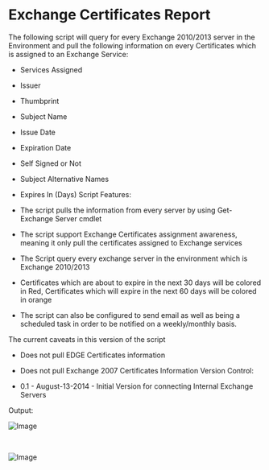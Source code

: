 ﻿Exchange Certificates Report
============================

            

The following script will query for every Exchange 2010/2013 server in the Environment and pull the following information on every Certificates which is assigned to an Exchange Service:


  *  Services Assigned 
  *  Issuer 
  *  Thumbprint 
  *  Subject Name 
  *  Issue Date 
  *  Expiration Date 
  *  Self Signed or Not 
  *  Subject Alternative Names 
  *  Expires In (Days) 
Script Features:

  *  The script pulls the information from every server by using Get-Exchange Server cmdlet

  *  The script support Exchange Certificates assignment awareness, meaning it only pull the certificates assigned to Exchange services

  *  The Script query every exchange server in the environment which is Exchange 2010/2013

  *  Certificates which are about to expire in the next 30 days will be colored in Red, Certificates which will expire in the next 60 days will be colored in orange

  *  The script can also be configured to send email as well as being a scheduled task in order to be notified on a weekly/monthly basis.

The current caveats in this version of the script

  *  Does not pull EDGE Certificates information 
  *  Does not pull Exchange 2007 Certificates Information 
Version Control:

  *  0.1 - August-13-2014 - Initial Version for connecting Internal Exchange Servers

Output:

![Image](https://github.com/Guy-Bachar/exchange-certificates-report/raw/master/Examples%231.png)


 


![Image](https://github.com/Guy-Bachar/exchange-certificates-report/raw/master/Examples%232.png)


 


 

 

        
    
